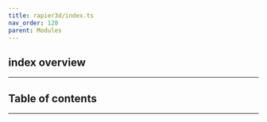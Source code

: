 ```yaml
---
title: rapier3d/index.ts
nav_order: 120
parent: Modules
---
```


## index overview

---

<h2 class="text-delta">Table of contents</h2>

---
